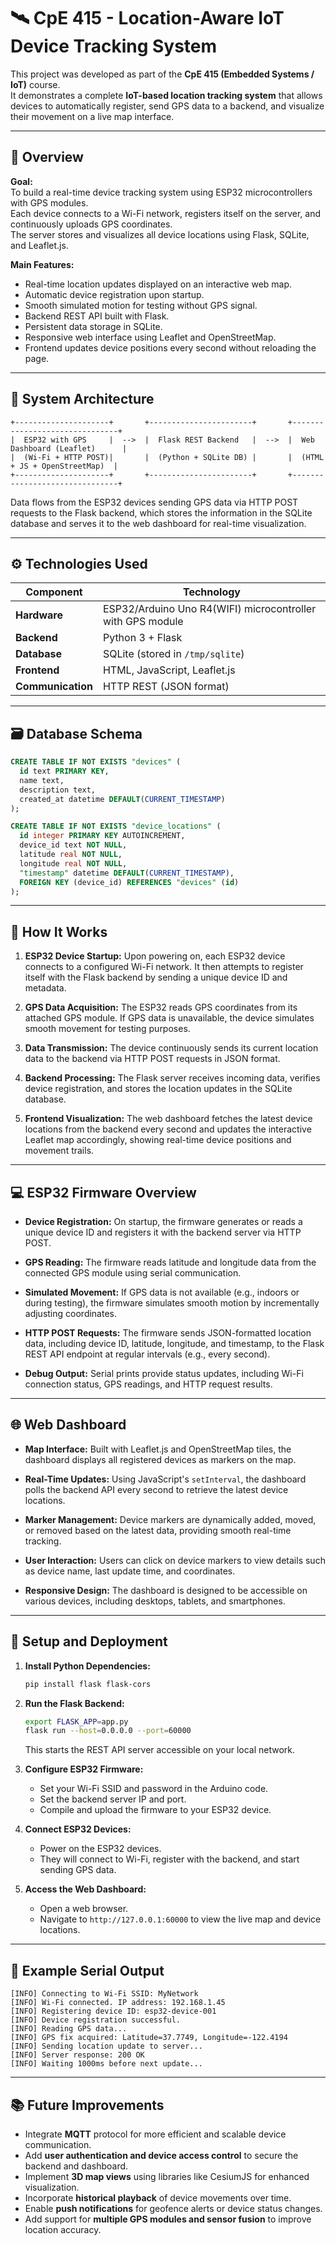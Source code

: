 # 🛰️ CpE 415 - Location-Aware IoT Device Tracking System

This project was developed as part of the **CpE 415 (Embedded Systems / IoT)** course.  
It demonstrates a complete **IoT-based location tracking system** that allows devices to automatically register, send GPS data to a backend, and visualize their movement on a live map interface.

---

## 📖 Overview

**Goal:**  
To build a real-time device tracking system using ESP32 microcontrollers with GPS modules.  
Each device connects to a Wi-Fi network, registers itself on the server, and continuously uploads GPS coordinates.  
The server stores and visualizes all device locations using Flask, SQLite, and Leaflet.js.

**Main Features:**

- Real-time location updates displayed on an interactive web map.
- Automatic device registration upon startup.
- Smooth simulated motion for testing without GPS signal.
- Backend REST API built with Flask.
- Persistent data storage in SQLite.
- Responsive web interface using Leaflet and OpenStreetMap.
- Frontend updates device positions every second without reloading the page.

---

## 🧱 System Architecture

```
+---------------------+       +-----------------------+       +-------------------------------+
|  ESP32 with GPS     |  -->  |  Flask REST Backend   |  -->  |  Web Dashboard (Leaflet)      |
|  (Wi-Fi + HTTP POST)|       |  (Python + SQLite DB) |       |  (HTML + JS + OpenStreetMap)  |
+---------------------+       +-----------------------+       +-------------------------------+
```

Data flows from the ESP32 devices sending GPS data via HTTP POST requests to the Flask backend, which stores the information in the SQLite database and serves it to the web dashboard for real-time visualization.

---

## ⚙️ Technologies Used

| Component     | Technology                              |
|---------------|---------------------------------------|
| **Hardware**  | ESP32/Arduino Uno R4(WIFI) microcontroller with GPS module |
| **Backend**   | Python 3 + Flask                      |
| **Database**  | SQLite (stored in `/tmp/sqlite`)      |
| **Frontend**  | HTML, JavaScript, Leaflet.js          |
| **Communication** | HTTP REST (JSON format)             |

---

## 🗃️ Database Schema

```sql
CREATE TABLE IF NOT EXISTS "devices" (
  id text PRIMARY KEY,
  name text,
  description text,
  created_at datetime DEFAULT(CURRENT_TIMESTAMP)
);

CREATE TABLE IF NOT EXISTS "device_locations" (
  id integer PRIMARY KEY AUTOINCREMENT,
  device_id text NOT NULL,
  latitude real NOT NULL,
  longitude real NOT NULL,
  "timestamp" datetime DEFAULT(CURRENT_TIMESTAMP),
  FOREIGN KEY (device_id) REFERENCES "devices" (id)
);
```

---

## 🧠 How It Works

1. **ESP32 Device Startup:** Upon powering on, each ESP32 device connects to a configured Wi-Fi network. It then attempts to register itself with the Flask backend by sending a unique device ID and metadata.

2. **GPS Data Acquisition:** The ESP32 reads GPS coordinates from its attached GPS module. If GPS data is unavailable, the device simulates smooth movement for testing purposes.

3. **Data Transmission:** The device continuously sends its current location data to the backend via HTTP POST requests in JSON format.

4. **Backend Processing:** The Flask server receives incoming data, verifies device registration, and stores the location updates in the SQLite database.

5. **Frontend Visualization:** The web dashboard fetches the latest device locations from the backend every second and updates the interactive Leaflet map accordingly, showing real-time device positions and movement trails.

---

## 💻 ESP32 Firmware Overview

- **Device Registration:** On startup, the firmware generates or reads a unique device ID and registers it with the backend server via HTTP POST.

- **GPS Reading:** The firmware reads latitude and longitude data from the connected GPS module using serial communication.

- **Simulated Movement:** If GPS data is not available (e.g., indoors or during testing), the firmware simulates smooth motion by incrementally adjusting coordinates.

- **HTTP POST Requests:** The firmware sends JSON-formatted location data, including device ID, latitude, longitude, and timestamp, to the Flask REST API endpoint at regular intervals (e.g., every second).

- **Debug Output:** Serial prints provide status updates, including Wi-Fi connection status, GPS readings, and HTTP request results.

---

## 🌐 Web Dashboard

- **Map Interface:** Built with Leaflet.js and OpenStreetMap tiles, the dashboard displays all registered devices as markers on the map.

- **Real-Time Updates:** Using JavaScript's `setInterval`, the dashboard polls the backend API every second to retrieve the latest device locations.

- **Marker Management:** Device markers are dynamically added, moved, or removed based on the latest data, providing smooth real-time tracking.

- **User Interaction:** Users can click on device markers to view details such as device name, last update time, and coordinates.

- **Responsive Design:** The dashboard is designed to be accessible on various devices, including desktops, tablets, and smartphones.

---

## 🚀 Setup and Deployment

1. **Install Python Dependencies:**
   ```bash
   pip install flask flask-cors
   ```

2. **Run the Flask Backend:**
   ```bash
   export FLASK_APP=app.py
   flask run --host=0.0.0.0 --port=60000
   ```
   This starts the REST API server accessible on your local network.

3. **Configure ESP32 Firmware:**
   - Set your Wi-Fi SSID and password in the Arduino code.
   - Set the backend server IP and port.
   - Compile and upload the firmware to your ESP32 device.

4. **Connect ESP32 Devices:**
   - Power on the ESP32 devices.
   - They will connect to Wi-Fi, register with the backend, and start sending GPS data.

5. **Access the Web Dashboard:**
   - Open a web browser.
   - Navigate to `http://127.0.0.1:60000` to view the live map and device locations.

---

## 📡 Example Serial Output

```
[INFO] Connecting to Wi-Fi SSID: MyNetwork
[INFO] Wi-Fi connected. IP address: 192.168.1.45
[INFO] Registering device ID: esp32-device-001
[INFO] Device registration successful.
[INFO] Reading GPS data...
[INFO] GPS fix acquired: Latitude=37.7749, Longitude=-122.4194
[INFO] Sending location update to server...
[INFO] Server response: 200 OK
[INFO] Waiting 1000ms before next update...
```

---

## 📚 Future Improvements

- Integrate **MQTT** protocol for more efficient and scalable device communication.
- Add **user authentication and device access control** to secure the backend and dashboard.
- Implement **3D map views** using libraries like CesiumJS for enhanced visualization.
- Incorporate **historical playback** of device movements over time.
- Enable **push notifications** for geofence alerts or device status changes.
- Add support for **multiple GPS modules and sensor fusion** to improve location accuracy.